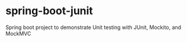 # spring-boot-junit
Spring boot project to demonstrate Unit testing with JUnit, Mockito, and MockMVC

